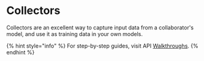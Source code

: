 # Collectors

Collectors are an excellent way to capture input data from a collaborator's model, and use it as training data in your own models.

{% hint style="info" %}
For step-by-step guides, visit API [Walkthroughs](../walkthroughs).
{% endhint %}
